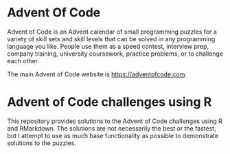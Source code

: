 # Advent Of Code

Advent of Code is an Advent calendar of small programming puzzles for a variety of skill sets and skill levels that can be solved in any programming language you like. 
People use them as a speed contest, interview prep, company training, university coursework, practice problems, or to challenge each other.

The main Advent of Code website is https://adventofcode.com.

# Advent of Code challenges using R

This repository provides solutions to the Advent of Code challenges using R and RMarkdown.
The solutions are not necessarily the best or the fastest, but I attempt to use as much base functionality as possible to demonstrate solutions to the puzzles.
